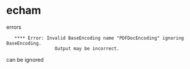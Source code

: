 # echam

errors
```
   **** Error: Invalid BaseEncoding name "PDFDocEncoding" ignoring BaseEncoding.
                  Output may be incorrect.
```
can be ignored

